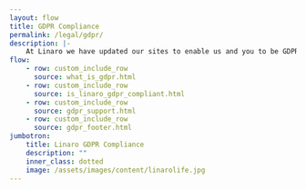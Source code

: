 ```yaml
---
layout: flow
title: GDPR Compliance
permalink: /legal/gdpr/
description: |-
    At Linaro we have updated our sites to enable us and you to be GDPR compliant.
flow:
    - row: custom_include_row
      source: what_is_gdpr.html
    - row: custom_include_row
      source: is_linaro_gdpr_compliant.html
    - row: custom_include_row
      source: gdpr_support.html
    - row: custom_include_row
      source: gdpr_footer.html
jumbotron:
    title: Linaro GDPR Compliance
    description: ""
    inner_class: dotted
    image: /assets/images/content/linarolife.jpg
---
```

